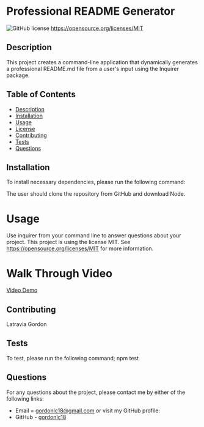 # Professional README Generator
  ![GitHub license](https://img.shields.io/badge/license-MIT-blue.svg)
    https://opensource.org/licenses/MIT
  ## Description
  This project creates a command-line application that dynamically generates a professional README.md file from a user's input using the Inquirer package.
  ## Table of Contents
  * [Description](#description)
  * [Installation](#installation)
  * [Usage](#usage)
  * [License](#license)
  * [Contributing](#contributing)
  * [Tests](#tests)
  * [Questions](#questions)
  ## Installation
  To install necessary dependencies, please run the following command:
 
  The user should clone the repository from GitHub and download Node. 
  
  # Usage
  Use inquirer from your command line to answer questions about your project.
  This project is using the license MIT. See https://opensource.org/licenses/MIT for more information.
  # Walk Through Video
  [Video Demo](./utils/README-Walkthrough.mov)
  ## Contributing
  Latravia Gordon
  
  ## Tests
  To test, please run the following command;
  npm test
  ## Questions
  For any questions about the project, please contact me by either of the following links:
  * Email = gordonlc18@gmail.com
  or visit my GitHub profile:
  * GitHub - [gordonlc18](https://github.com/gordonlc18)
